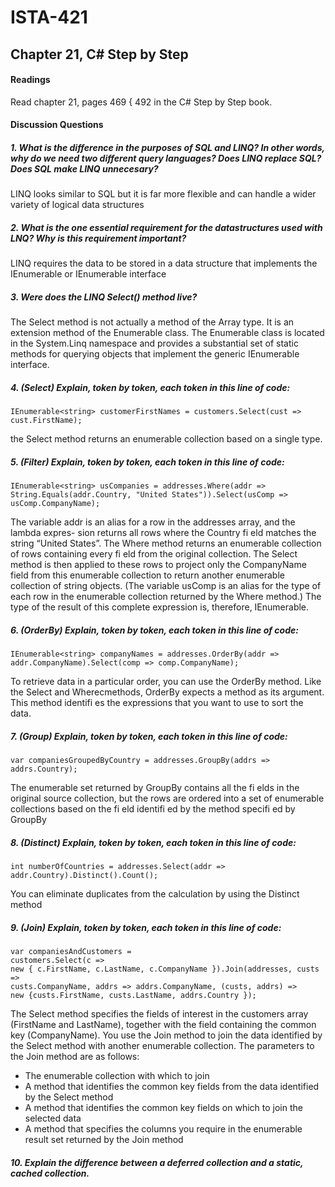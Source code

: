 # ISTA-421
## Chapter 21, C# Step by Step
#### Readings
Read chapter 21, pages 469 { 492 in the C# Step by Step book.
#### Discussion Questions

##### 1. What is the difference in the purposes of SQL and LINQ? In other words, why do we need two different query languages? Does LINQ replace SQL? Does SQL make LINQ unnecesary?
LINQ looks similar to SQL but it is far more flexible and can handle a wider variety of logical data structures

##### 2. What is the one essential requirement for the datastructures used with LNQ? Why is this requirement important?
LINQ requires the data to be stored in a data structure that implements the IEnumerable or
IEnumerable<T> interface

##### 3. Were does the LINQ Select() method live?
The Select method is not actually a method of the Array type. It is an extension method of
the Enumerable class. The Enumerable class is located in the System.Linq namespace and
provides a substantial set of static methods for querying objects that implement the generic
IEnumerable<T> interface.

##### 4. (Select) Explain, token by token, each token in this line of code:
```
IEnumerable<string> customerFirstNames = customers.Select(cust => cust.FirstName);
```
the Select method returns an enumerable collection based on a single type.

##### 5. (Filter) Explain, token by token, each token in this line of code:
```
IEnumerable<string> usCompanies = addresses.Where(addr =>
String.Equals(addr.Country, "United States")).Select(usComp => usComp.CompanyName);
```
The variable addr is an alias for a row in the addresses array, and the lambda expres-
sion returns all rows where the Country fi eld matches the string “United States”. The Where method returns an enumerable collection of rows containing every fi eld from the original collection. The Select method is then applied to these rows to project only the CompanyName field from this enumerable collection to return another enumerable collection of string objects. (The variable usComp is an alias for the type of each row in the enumerable collection returned by the Where method.) The type of the result of this complete expression is, therefore, IEnumerable<string>.

##### 6. (OrderBy) Explain, token by token, each token in this line of code:
```
IEnumerable<string> companyNames = addresses.OrderBy(addr =>
addr.CompanyName).Select(comp => comp.CompanyName);
```
To retrieve data in a particular order, you can use the OrderBy method. Like the Select and Wherecmethods, OrderBy expects a method as its argument. This method identifi es the expressions that you want to use to sort the data.

##### 7. (Group) Explain, token by token, each token in this line of code:
```
var companiesGroupedByCountry = addresses.GroupBy(addrs => addrs.Country);
```
The enumerable set returned by GroupBy contains all the fi elds in the original source collection, but the rows are ordered into a set of enumerable collections based on the fi eld identifi ed by the method specifi ed by GroupBy

##### 8. (Distinct) Explain, token by token, each token in this line of code:
```
int numberOfCountries = addresses.Select(addr => addr.Country).Distinct().Count();
```
You can eliminate duplicates from the calculation by using the Distinct method

##### 9. (Join) Explain, token by token, each token in this line of code:
```
var companiesAndCustomers =
customers.Select(c =>
new { c.FirstName, c.LastName, c.CompanyName }).Join(addresses, custs =>
custs.CompanyName, addrs => addrs.CompanyName, (custs, addrs) =>
new {custs.FirstName, custs.LastName, addrs.Country });
```
The Select method specifies the fields of interest in the customers array (FirstName and LastName), together with the field containing the common key (CompanyName). You use the Join method to join the data identified by the Select method with another enumerable collection. The parameters to the Join method are as follows:

* The enumerable collection with which to join
* A method that identifies the common key fields from the data identified by the Select method
* A method that identifies the common key fields on which to join the selected data
* A method that specifies the columns you require in the enumerable result set returned by the Join method


##### 10. Explain the difference between a deferred collection and a static, cached collection.
